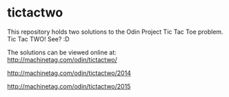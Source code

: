 # tictactwo 
This repository holds two solutions to the Odin Project Tic Tac Toe problem. Tic Tac TWO! See? :D

The solutions can be viewed online at:
http://machinetag.com/odin/tictactwo/

http://machinetag.com/odin/tictactwo/2014

http://machinetag.com/odin/tictactwo/2015
